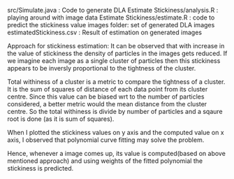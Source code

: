 
src/Simulate.java : Code to generate DLA
Estimate Stickiness/analysis.R : playing around with image data
Estimate Stickiness/estimate.R : code to predict the stickiness value
images folder: set of generated DLA images
estimatedStickiness.csv : Result of estimation on generated images

Approach for stickiness estimation:
It can be observed that with increase in the value of stickiness the density of particles in the images gets reduced. If we imagine each image as a single cluster of particles then this stickiness appears to be inversly proportional to the tightness of the cluster.

Total withiness of a cluster is a metric to compare the tightness of a cluster. It is the sum of squares of distance of each data point from its cluster centre. Since this value can be biased wrt to the number of particles considered, a better metric would the mean distance from the cluster centre. So the total withiness is divide by number of particles and a sqaure root is done (as it is sum of squares).

When I plotted the stickiness values on y axis and the computed value on x axis, I observed that polynomial curve fitting may solve the problem.

Hence, whenever a image comes up, its value is computed(based on above mentioned approach) and using weights of the fitted polynomial the stickiness is predicted.